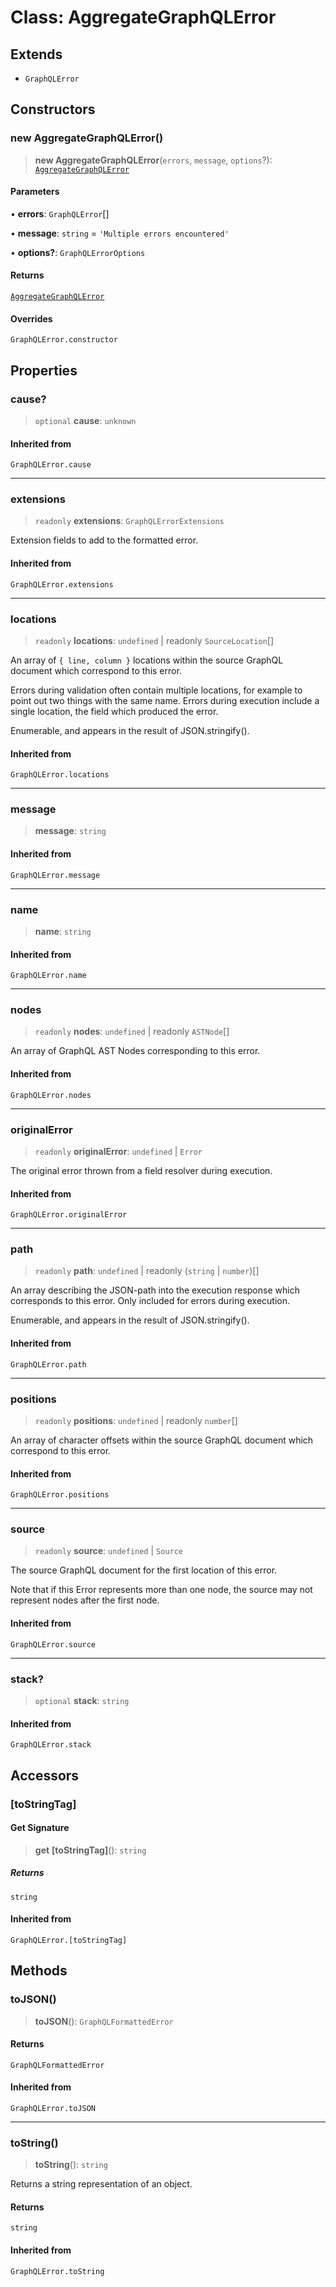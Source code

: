 # Class: AggregateGraphQLError

## Extends

- `GraphQLError`

## Constructors

### new AggregateGraphQLError()

> **new AggregateGraphQLError**(`errors`, `message`, `options`?): [`AggregateGraphQLError`](AggregateGraphQLError.md)

#### Parameters

• **errors**: `GraphQLError`[]

• **message**: `string` = `'Multiple errors encountered'`

• **options?**: `GraphQLErrorOptions`

#### Returns

[`AggregateGraphQLError`](AggregateGraphQLError.md)

#### Overrides

`GraphQLError.constructor`

## Properties

### cause?

> `optional` **cause**: `unknown`

#### Inherited from

`GraphQLError.cause`

***

### extensions

> `readonly` **extensions**: `GraphQLErrorExtensions`

Extension fields to add to the formatted error.

#### Inherited from

`GraphQLError.extensions`

***

### locations

> `readonly` **locations**: `undefined` \| readonly `SourceLocation`[]

An array of `{ line, column }` locations within the source GraphQL document
which correspond to this error.

Errors during validation often contain multiple locations, for example to
point out two things with the same name. Errors during execution include a
single location, the field which produced the error.

Enumerable, and appears in the result of JSON.stringify().

#### Inherited from

`GraphQLError.locations`

***

### message

> **message**: `string`

#### Inherited from

`GraphQLError.message`

***

### name

> **name**: `string`

#### Inherited from

`GraphQLError.name`

***

### nodes

> `readonly` **nodes**: `undefined` \| readonly `ASTNode`[]

An array of GraphQL AST Nodes corresponding to this error.

#### Inherited from

`GraphQLError.nodes`

***

### originalError

> `readonly` **originalError**: `undefined` \| `Error`

The original error thrown from a field resolver during execution.

#### Inherited from

`GraphQLError.originalError`

***

### path

> `readonly` **path**: `undefined` \| readonly (`string` \| `number`)[]

An array describing the JSON-path into the execution response which
corresponds to this error. Only included for errors during execution.

Enumerable, and appears in the result of JSON.stringify().

#### Inherited from

`GraphQLError.path`

***

### positions

> `readonly` **positions**: `undefined` \| readonly `number`[]

An array of character offsets within the source GraphQL document
which correspond to this error.

#### Inherited from

`GraphQLError.positions`

***

### source

> `readonly` **source**: `undefined` \| `Source`

The source GraphQL document for the first location of this error.

Note that if this Error represents more than one node, the source may not
represent nodes after the first node.

#### Inherited from

`GraphQLError.source`

***

### stack?

> `optional` **stack**: `string`

#### Inherited from

`GraphQLError.stack`

## Accessors

### \[toStringTag\]

#### Get Signature

> **get** **\[toStringTag\]**(): `string`

##### Returns

`string`

#### Inherited from

`GraphQLError.[toStringTag]`

## Methods

### toJSON()

> **toJSON**(): `GraphQLFormattedError`

#### Returns

`GraphQLFormattedError`

#### Inherited from

`GraphQLError.toJSON`

***

### toString()

> **toString**(): `string`

Returns a string representation of an object.

#### Returns

`string`

#### Inherited from

`GraphQLError.toString`

